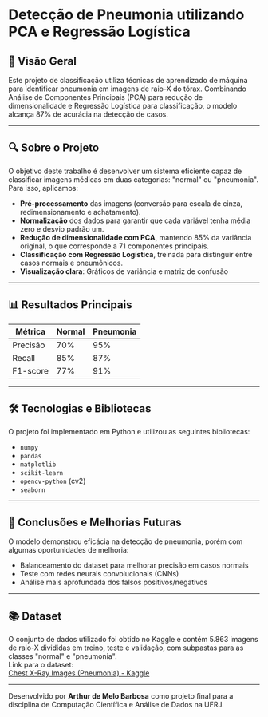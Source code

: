 # Detecção de Pneumonia utilizando PCA e Regressão Logística

## 📌 Visão Geral
Este projeto de classificação utiliza técnicas de aprendizado de máquina para identificar pneumonia em imagens de raio-X do tórax. Combinando Análise de Componentes Principais (PCA) para redução de dimensionalidade e Regressão Logística para classificação, o modelo alcança 87% de acurácia na detecção de casos.

---

## 🔍 Sobre o Projeto

O objetivo deste trabalho é desenvolver um sistema eficiente capaz de classificar imagens médicas em duas categorias: "normal" ou "pneumonia". Para isso, aplicamos:

- **Pré-processamento** das imagens (conversão para escala de cinza, redimensionamento e achatamento).
- **Normalização** dos dados para garantir que cada variável tenha média zero e desvio padrão um.
- **Redução de dimensionalidade com PCA**, mantendo 85% da variância original, o que corresponde a 71 componentes principais.
- **Classificação com Regressão Logística**, treinada para distinguir entre casos normais e pneumônicos.
- **Visualização clara**: Gráficos de variância e matriz de confusão
---

## 📊 Resultados Principais
| Métrica       | Normal | Pneumonia |
|---------------|--------|-----------|
| Precisão      | 70%    | 95%       |
| Recall        | 85%    | 87%       |
| F1-score      | 77%    | 91%       |

--- 

## 🛠️ Tecnologias e Bibliotecas

O projeto foi implementado em Python e utilizou as seguintes bibliotecas:

- `numpy`
- `pandas`
- `matplotlib`
- `scikit-learn`
- `opencv-python` (cv2)
- `seaborn`

---

## 📝 Conclusões e Melhorias Futuras
O modelo demonstrou eficácia na detecção de pneumonia, porém com algumas oportunidades de melhoria:
- Balanceamento do dataset para melhorar precisão em casos normais
- Teste com redes neurais convolucionais (CNNs)
- Análise mais aprofundada dos falsos positivos/negativos

---

## 📚 Dataset

O conjunto de dados utilizado foi obtido no Kaggle e contém 5.863 imagens de raio-X divididas em treino, teste e validação, com subpastas para as classes "normal" e "pneumonia".  
Link para o dataset:  
[Chest X-Ray Images (Pneumonia) - Kaggle](https://www.kaggle.com/datasets/paultimothymooney/chest-xray-pneumonia/data)

---

Desenvolvido por **Arthur de Melo Barbosa** como projeto final para a disciplina de Computação Científica e Análise de Dados na UFRJ.
